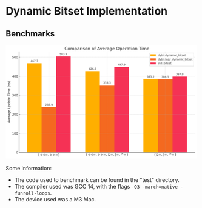
# Dynamic Bitset Implementation




## Benchmarks


![visual](misc/graph.png)

Some information:
- The code used to benchmark can be found in the "test" directory.
- The compiler used was GCC 14, with the flags `-O3 -march=native -funroll-loops`.
- The device used was a M3 Mac.